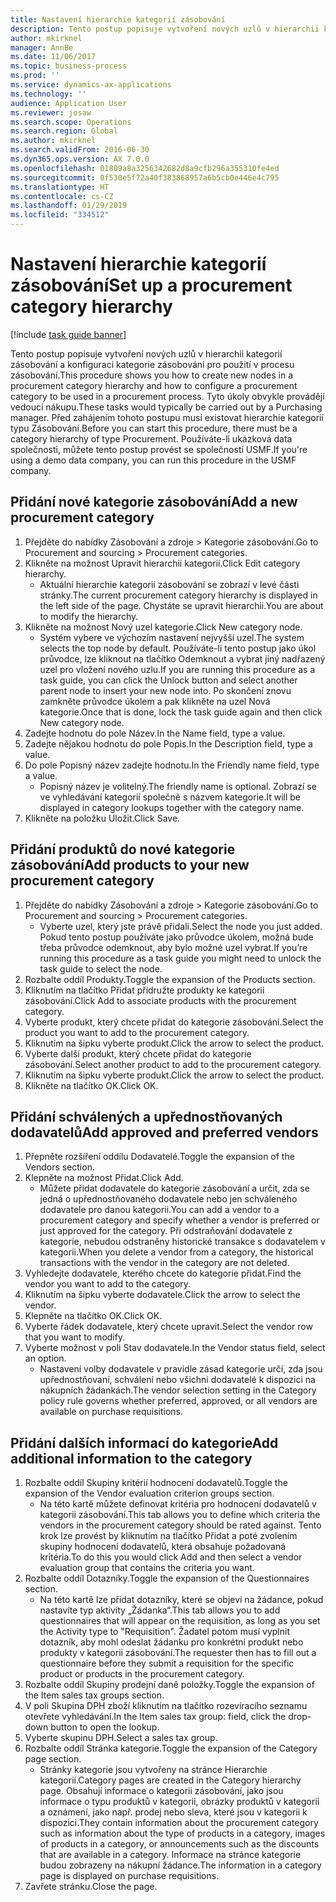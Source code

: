 ```yaml
---
title: Nastavení hierarchie kategorií zásobování
description: Tento postup popisuje vytvoření nových uzlů v hierarchii kategorií zásobování a konfiguraci kategorie zásobování pro použití v procesu zásobování.
author: mkirknel
manager: AnnBe
ms.date: 11/06/2017
ms.topic: business-process
ms.prod: ''
ms.service: dynamics-ax-applications
ms.technology: ''
audience: Application User
ms.reviewer: josaw
ms.search.scope: Operations
ms.search.region: Global
ms.author: mkirknel
ms.search.validFrom: 2016-06-30
ms.dyn365.ops.version: AX 7.0.0
ms.openlocfilehash: 01809a8a3256342682d8a9cfb296a355310fe4ed
ms.sourcegitcommit: 0f530e5f72a40f383868957a6b5cb0e446e4c795
ms.translationtype: HT
ms.contentlocale: cs-CZ
ms.lasthandoff: 01/29/2019
ms.locfileid: "334512"
---
```

# <a name="set-up-a-procurement-category-hierarchy"></a><span data-ttu-id="aebe1-103">Nastavení hierarchie kategorií zásobování</span><span class="sxs-lookup"><span data-stu-id="aebe1-103">Set up a procurement category hierarchy</span></span>

[!include [task guide banner](../../includes/task-guide-banner.md)]

<span data-ttu-id="aebe1-104">Tento postup popisuje vytvoření nových uzlů v hierarchii kategorií zásobování a konfiguraci kategorie zásobování pro použití v procesu zásobování.</span><span class="sxs-lookup"><span data-stu-id="aebe1-104">This procedure shows you how to create new nodes in a procurement category hierarchy and how to configure a procurement category to be used in a procurement process.</span></span> <span data-ttu-id="aebe1-105">Tyto úkoly obvykle provádějí vedoucí nákupu.</span><span class="sxs-lookup"><span data-stu-id="aebe1-105">These tasks would typically be carried out by a Purchasing manager.</span></span> <span data-ttu-id="aebe1-106">Před zahájením tohoto postupu musí existovat hierarchie kategorií typu Zásobování.</span><span class="sxs-lookup"><span data-stu-id="aebe1-106">Before you can start this procedure, there must be a category hierarchy of type Procurement.</span></span> <span data-ttu-id="aebe1-107">Používáte-li ukázková data společnosti, můžete tento postup provést se společností USMF.</span><span class="sxs-lookup"><span data-stu-id="aebe1-107">If you're using a demo data company, you can run this procedure in the USMF company.</span></span>


## <a name="add-a-new-procurement-category"></a><span data-ttu-id="aebe1-108">Přidání nové kategorie zásobování</span><span class="sxs-lookup"><span data-stu-id="aebe1-108">Add a new procurement category</span></span>
1. <span data-ttu-id="aebe1-109">Přejděte do nabídky Zásobování a zdroje > Kategorie zásobování.</span><span class="sxs-lookup"><span data-stu-id="aebe1-109">Go to Procurement and sourcing > Procurement categories.</span></span>
2. <span data-ttu-id="aebe1-110">Klikněte na možnost Upravit hierarchii kategorií.</span><span class="sxs-lookup"><span data-stu-id="aebe1-110">Click Edit category hierarchy.</span></span>
    * <span data-ttu-id="aebe1-111">Aktuální hierarchie kategorií zásobování se zobrazí v levé části stránky.</span><span class="sxs-lookup"><span data-stu-id="aebe1-111">The current procurement category hierarchy is displayed in the left side of the page.</span></span> <span data-ttu-id="aebe1-112">Chystáte se upravit hierarchii.</span><span class="sxs-lookup"><span data-stu-id="aebe1-112">You  are about to modify the hierarchy.</span></span>  
3. <span data-ttu-id="aebe1-113">Klikněte na možnost Nový uzel kategorie.</span><span class="sxs-lookup"><span data-stu-id="aebe1-113">Click New category node.</span></span>
    * <span data-ttu-id="aebe1-114">Systém vybere ve výchozím nastavení nejvyšší uzel.</span><span class="sxs-lookup"><span data-stu-id="aebe1-114">The system selects the top node by default.</span></span> <span data-ttu-id="aebe1-115">Používáte-li tento postup jako úkol průvodce, lze kliknout na tlačítko Odemknout a vybrat jiný nadřazený uzel pro vložení nového uzlu.</span><span class="sxs-lookup"><span data-stu-id="aebe1-115">If you are running this procedure as a task guide, you can click the Unlock button and select another parent node to insert your new node into.</span></span> <span data-ttu-id="aebe1-116">Po skončení znovu zamkněte průvodce úkolem a pak klikněte na uzel Nová kategorie.</span><span class="sxs-lookup"><span data-stu-id="aebe1-116">Once that is done, lock the task guide again and then click New category node.</span></span>  
4. <span data-ttu-id="aebe1-117">Zadejte hodnotu do pole Název.</span><span class="sxs-lookup"><span data-stu-id="aebe1-117">In the Name field, type a value.</span></span>
5. <span data-ttu-id="aebe1-118">Zadejte nějakou hodnotu do pole Popis.</span><span class="sxs-lookup"><span data-stu-id="aebe1-118">In the Description field, type a value.</span></span>
6. <span data-ttu-id="aebe1-119">Do pole Popisný název zadejte hodnotu.</span><span class="sxs-lookup"><span data-stu-id="aebe1-119">In the Friendly name field, type a value.</span></span>
    * <span data-ttu-id="aebe1-120">Popisný název je volitelný.</span><span class="sxs-lookup"><span data-stu-id="aebe1-120">The friendly name is optional.</span></span> <span data-ttu-id="aebe1-121">Zobrazí se ve vyhledávání kategorií společně s názvem kategorie.</span><span class="sxs-lookup"><span data-stu-id="aebe1-121">It will be displayed in category lookups together with the category name.</span></span>  
7. <span data-ttu-id="aebe1-122">Klikněte na položku Uložit.</span><span class="sxs-lookup"><span data-stu-id="aebe1-122">Click Save.</span></span>

## <a name="add-products-to-your-new-procurement-category"></a><span data-ttu-id="aebe1-123">Přidání produktů do nové kategorie zásobování</span><span class="sxs-lookup"><span data-stu-id="aebe1-123">Add products to your new procurement category</span></span>
1. <span data-ttu-id="aebe1-124">Přejděte do nabídky Zásobování a zdroje > Kategorie zásobování.</span><span class="sxs-lookup"><span data-stu-id="aebe1-124">Go to Procurement and sourcing > Procurement categories.</span></span>
    * <span data-ttu-id="aebe1-125">Vyberte uzel, který jste právě přidali.</span><span class="sxs-lookup"><span data-stu-id="aebe1-125">Select the node you just added.</span></span> <span data-ttu-id="aebe1-126">Pokud tento postup používáte jako průvodce úkolem, možná bude třeba průvodce odemknout, aby bylo možné uzel vybrat.</span><span class="sxs-lookup"><span data-stu-id="aebe1-126">If you’re running this procedure as a task guide you might need to unlock the task guide to select the node.</span></span>  
2. <span data-ttu-id="aebe1-127">Rozbalte oddíl Produkty.</span><span class="sxs-lookup"><span data-stu-id="aebe1-127">Toggle the expansion of the Products section.</span></span>
3. <span data-ttu-id="aebe1-128">Kliknutím na tlačítko Přidat přidružte produkty ke kategorii zásobování.</span><span class="sxs-lookup"><span data-stu-id="aebe1-128">Click Add to associate products with the procurement category.</span></span>
4. <span data-ttu-id="aebe1-129">Vyberte produkt, který chcete přidat do kategorie zásobování.</span><span class="sxs-lookup"><span data-stu-id="aebe1-129">Select the product you want to add to the procurement category.</span></span>
5. <span data-ttu-id="aebe1-130">Kliknutím na šipku vyberte produkt.</span><span class="sxs-lookup"><span data-stu-id="aebe1-130">Click the arrow to select the product.</span></span>
6. <span data-ttu-id="aebe1-131">Vyberte další produkt, který chcete přidat do kategorie zásobování.</span><span class="sxs-lookup"><span data-stu-id="aebe1-131">Select another product to add to the procurement category.</span></span>
7. <span data-ttu-id="aebe1-132">Kliknutím na šipku vyberte produkt.</span><span class="sxs-lookup"><span data-stu-id="aebe1-132">Click the arrow to select the product.</span></span>
8. <span data-ttu-id="aebe1-133">Klikněte na tlačítko OK.</span><span class="sxs-lookup"><span data-stu-id="aebe1-133">Click OK.</span></span>

## <a name="add-approved-and-preferred-vendors"></a><span data-ttu-id="aebe1-134">Přidání schválených a upřednostňovaných dodavatelů</span><span class="sxs-lookup"><span data-stu-id="aebe1-134">Add approved and preferred vendors</span></span>
1. <span data-ttu-id="aebe1-135">Přepněte rozšíření oddílu Dodavatelé.</span><span class="sxs-lookup"><span data-stu-id="aebe1-135">Toggle the expansion of the Vendors section.</span></span>
2. <span data-ttu-id="aebe1-136">Klepněte na možnost Přidat.</span><span class="sxs-lookup"><span data-stu-id="aebe1-136">Click Add.</span></span>
    * <span data-ttu-id="aebe1-137">Můžete přidat dodavatele do kategorie zásobování a určit, zda se jedná o upřednostňovaného dodavatele nebo jen schváleného dodavatele pro danou kategorii.</span><span class="sxs-lookup"><span data-stu-id="aebe1-137">You can add a vendor to a procurement category and specify whether a vendor is preferred or just approved for the category.</span></span> <span data-ttu-id="aebe1-138">Při odstraňování dodavatele z kategorie, nebudou odstraněny historické transakce s dodavatelem v kategorii.</span><span class="sxs-lookup"><span data-stu-id="aebe1-138">When you delete a vendor from a category, the historical transactions with the vendor in the category are not deleted.</span></span>   
3. <span data-ttu-id="aebe1-139">Vyhledejte dodavatele, kterého chcete do kategorie přidat.</span><span class="sxs-lookup"><span data-stu-id="aebe1-139">Find the vendor you want to add to the category.</span></span>
4. <span data-ttu-id="aebe1-140">Kliknutím na šipku vyberte dodavatele.</span><span class="sxs-lookup"><span data-stu-id="aebe1-140">Click the arrow to select the vendor.</span></span>
5. <span data-ttu-id="aebe1-141">Klepněte na tlačítko OK.</span><span class="sxs-lookup"><span data-stu-id="aebe1-141">Click OK.</span></span>
6. <span data-ttu-id="aebe1-142">Vyberte řádek dodavatele, který chcete upravit.</span><span class="sxs-lookup"><span data-stu-id="aebe1-142">Select the vendor row that you want to modify.</span></span>
7. <span data-ttu-id="aebe1-143">Vyberte možnost v poli Stav dodavatele.</span><span class="sxs-lookup"><span data-stu-id="aebe1-143">In the Vendor status field, select an option.</span></span>
    * <span data-ttu-id="aebe1-144">Nastavení volby dodavatele v pravidle zásad kategorie určí, zda jsou upřednostňovaní, schválení nebo všichni dodavatelé k dispozici na nákupních žádankách.</span><span class="sxs-lookup"><span data-stu-id="aebe1-144">The vendor selection setting in the Category policy rule governs whether preferred, approved, or all vendors are available on purchase requisitions.</span></span>   

## <a name="add-additional-information-to-the-category"></a><span data-ttu-id="aebe1-145">Přidání dalších informací do kategorie</span><span class="sxs-lookup"><span data-stu-id="aebe1-145">Add additional information to the category</span></span>
1. <span data-ttu-id="aebe1-146">Rozbalte oddíl Skupiny kritérií hodnocení dodavatelů.</span><span class="sxs-lookup"><span data-stu-id="aebe1-146">Toggle the expansion of the Vendor evaluation criterion groups section.</span></span>
    * <span data-ttu-id="aebe1-147">Na této kartě můžete definovat kritéria pro hodnocení dodavatelů v kategorii zásobování.</span><span class="sxs-lookup"><span data-stu-id="aebe1-147">This tab allows you to define which criteria the vendors in the procurement category should be rated against.</span></span> <span data-ttu-id="aebe1-148">Tento krok lze provést by kliknutím na tlačítko Přidat a poté zvolením skupiny hodnocení dodavatelů, která obsahuje požadovaná kritéria.</span><span class="sxs-lookup"><span data-stu-id="aebe1-148">To do this you would click Add and then select a vendor evaluation group that contains the criteria you want.</span></span>  
2. <span data-ttu-id="aebe1-149">Rozbalte oddíl Dotazníky.</span><span class="sxs-lookup"><span data-stu-id="aebe1-149">Toggle the expansion of the Questionnaires section.</span></span>
    * <span data-ttu-id="aebe1-150">Na této kartě lze přidat dotazníky, které se objeví na žádance, pokud nastavíte typ aktivity „Žádanka“.</span><span class="sxs-lookup"><span data-stu-id="aebe1-150">This tab allows you to add questionnaires that will appear on the requisition, as long as you set the Activity type to "Requisition".</span></span> <span data-ttu-id="aebe1-151">Žadatel potom musí vyplnit dotazník, aby mohl odeslat žádanku pro konkrétní produkt nebo produkty v kategorii zásobování.</span><span class="sxs-lookup"><span data-stu-id="aebe1-151">The requester then has to fill out a questionnaire before they submit a requisition for the specific product or products in the procurement category.</span></span>  
3. <span data-ttu-id="aebe1-152">Rozbalte oddíl Skupiny prodejní daně položky.</span><span class="sxs-lookup"><span data-stu-id="aebe1-152">Toggle the expansion of the Item sales tax groups section.</span></span>
4. <span data-ttu-id="aebe1-153">V poli Skupina DPH zboží kliknutím na tlačítko rozevíracího seznamu otevřete vyhledávání.</span><span class="sxs-lookup"><span data-stu-id="aebe1-153">In the Item sales tax group: field, click the drop-down button to open the lookup.</span></span>
5. <span data-ttu-id="aebe1-154">Vyberte skupinu DPH.</span><span class="sxs-lookup"><span data-stu-id="aebe1-154">Select a sales tax group.</span></span>
6. <span data-ttu-id="aebe1-155">Rozbalte oddíl Stránka kategorie.</span><span class="sxs-lookup"><span data-stu-id="aebe1-155">Toggle the expansion of the Category page section.</span></span>
    * <span data-ttu-id="aebe1-156">Stránky kategorie jsou vytvořeny na stránce Hierarchie kategorií.</span><span class="sxs-lookup"><span data-stu-id="aebe1-156">Category pages are created in the Category hierarchy page.</span></span> <span data-ttu-id="aebe1-157">Obsahují informace o kategorii zásobování, jako jsou informace o typu produktů v kategorii, obrázky produktů v kategorii a oznámení, jako např. prodej nebo sleva, které jsou v kategorii k dispozici.</span><span class="sxs-lookup"><span data-stu-id="aebe1-157">They contain information about the procurement category such as information about the type of products in a category, images of products in a category, or announcements such as the discounts that are available in a category.</span></span> <span data-ttu-id="aebe1-158">Informace na stránce kategorie budou zobrazeny na nákupní žádance.</span><span class="sxs-lookup"><span data-stu-id="aebe1-158">The information in a category page is displayed on purchase requisitions.</span></span>  
7. <span data-ttu-id="aebe1-159">Zavřete stránku.</span><span class="sxs-lookup"><span data-stu-id="aebe1-159">Close the page.</span></span>

